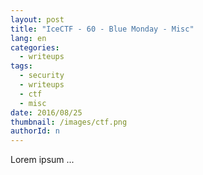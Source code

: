 ```yaml
---
layout: post
title: "IceCTF - 60 - Blue Monday - Misc"
lang: en
categories:
  - writeups
tags:
  - security
  - writeups
  - ctf
  - misc
date: 2016/08/25
thumbnail: /images/ctf.png
authorId: n
---
```

Lorem ipsum ...
